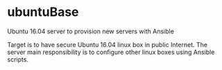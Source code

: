 # ubuntuBase
Ubuntu 16.04 server to provision new servers with Ansible 

Target is to have secure Ubuntu 16.04 linux box in public Internet. The server main responsibility is to configure other linux boxes using Ansible scripts. 
